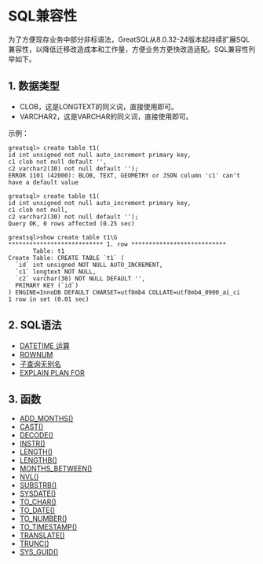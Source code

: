 # SQL兼容性

为了方便现存业务中部分非标语法，GreatSQL从8.0.32-24版本起持续扩展SQL兼容性，以降低迁移改造成本和工作量，方便业务方更快改造适配。SQL兼容性列举如下。

## 1. 数据类型
- CLOB，这是LONGTEXT的同义词，直接使用即可。
- VARCHAR2，这是VARCHAR的同义词，直接使用即可。

示例：
```
greatsql> create table t1(
id int unsigned not null auto_increment primary key, 
c1 clob not null default '', 
c2 varchar2(30) not null default '');
ERROR 1101 (42000): BLOB, TEXT, GEOMETRY or JSON column 'c1' can't have a default value

greatsql> create table t1(
id int unsigned not null auto_increment primary key, 
c1 clob not null, 
c2 varchar2(30) not null default '');
Query OK, 0 rows affected (0.25 sec)

greatsql>show create table t1\G
*************************** 1. row ***************************
       Table: t1
Create Table: CREATE TABLE `t1` (
  `id` int unsigned NOT NULL AUTO_INCREMENT,
  `c1` longtext NOT NULL,
  `c2` varchar(30) NOT NULL DEFAULT '',
  PRIMARY KEY (`id`)
) ENGINE=InnoDB DEFAULT CHARSET=utf8mb4 COLLATE=utf8mb4_0900_ai_ci
1 row in set (0.01 sec)
```

## 2. SQL语法
- [DATETIME 运算](https://gitee.com/GreatSQL/GreatSQL-Doc/blob/master/relnotes/greatsql-803224/sql-compat-syntax-datetime-arithmetic.md)
- [ROWNUM](https://gitee.com/GreatSQL/GreatSQL-Doc/blob/master/relnotes/greatsql-803224/sql-compat-syntax-rownum.md)
- [子查询无别名](https://gitee.com/GreatSQL/GreatSQL-Doc/blob/master/relnotes/greatsql-803224/sql-compat-syntax-subquery-without-alias.md)
- [EXPLAIN PLAN FOR](https://gitee.com/GreatSQL/GreatSQL-Doc/blob/master/relnotes/greatsql-803224/sql-compat-syntax-explain-plan-for.md)

## 3. 函数
- [ADD_MONTHS()](https://gitee.com/GreatSQL/GreatSQL-Doc/blob/master/relnotes/greatsql-803224/sql-compat-func-addmonths.md)
- [CAST()](https://gitee.com/GreatSQL/GreatSQL-Doc/blob/master/relnotes/greatsql-803224/sql-compat-func-cast.md)
- [DECODE()](https://gitee.com/GreatSQL/GreatSQL-Doc/blob/master/relnotes/greatsql-803224/sql-compat-func-decode.md)
- [INSTR()](https://gitee.com/GreatSQL/GreatSQL-Doc/blob/master/relnotes/greatsql-803224/sql-compat-func-instr.md)
- [LENGTH()](https://gitee.com/GreatSQL/GreatSQL-Doc/blob/master/relnotes/greatsql-803224/sql-compat-func-length.md)
- [LENGTHB()](https://gitee.com/GreatSQL/GreatSQL-Doc/blob/master/relnotes/greatsql-803224/sql-compat-func-lengthb.md)
- [MONTHS_BETWEEN()](https://gitee.com/GreatSQL/GreatSQL-Doc/blob/master/relnotes/greatsql-803224/sql-compat-func-monthsbetween.md)
- [NVL()](https://gitee.com/GreatSQL/GreatSQL-Doc/blob/master/relnotes/greatsql-803224/sql-compat-func-nvl.md)
- [SUBSTRB()](https://gitee.com/GreatSQL/GreatSQL-Doc/blob/master/relnotes/greatsql-803224/sql-compat-func-substrb.md)
- [SYSDATE()](https://gitee.com/GreatSQL/GreatSQL-Doc/blob/master/relnotes/greatsql-803224/sql-compat-func-sysdate.md)
- [TO_CHAR()](https://gitee.com/GreatSQL/GreatSQL-Doc/blob/master/relnotes/greatsql-803224/sql-compat-func-tochar.md)
- [TO_DATE()](https://gitee.com/GreatSQL/GreatSQL-Doc/blob/master/relnotes/greatsql-803224/sql-compat-func-todate.md)
- [TO_NUMBER()](https://gitee.com/GreatSQL/GreatSQL-Doc/blob/master/relnotes/greatsql-803224/sql-compat-func-tonumber.md)
- [TO_TIMESTAMP()](https://gitee.com/GreatSQL/GreatSQL-Doc/blob/master/relnotes/greatsql-803224/sql-compat-func-totimestamp.md)
- [TRANSLATE()](https://gitee.com/GreatSQL/GreatSQL-Doc/blob/master/relnotes/greatsql-803224/sql-compat-func-translate.md)
- [TRUNC()](https://gitee.com/GreatSQL/GreatSQL-Doc/blob/master/relnotes/greatsql-803224/sql-compat-func-trunc.md)
- [SYS_GUID()](https://gitee.com/GreatSQL/GreatSQL-Doc/blob/master/relnotes/greatsql-803224/sql-compat-func-sysguid.md)
